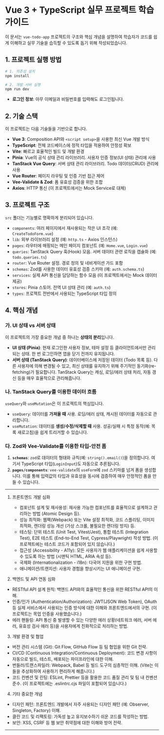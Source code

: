 # Vue 3 + TypeScript 실무 프로젝트 학습 가이드

이 문서는 `vue-todo-app` 프로젝트의 구조와 핵심 개념을 설명하여 학습자가 코드를 쉽게 이해하고 실무 기술을 습득할 수 있도록 돕기 위해 작성되었습니다.

## 1. 프로젝트 실행 방법

```bash
# 1. 의존성 설치
npm install

# 2. 개발 서버 실행
npm run dev
```

- **로그인 정보**: 아무 이메일과 비밀번호를 입력해도 로그인됩니다.

## 2. 기술 스택

이 프로젝트는 다음 기술들을 기반으로 합니다.

- **Vue 3**: Composition API와 `<script setup>`을 사용한 최신 Vue 개발 방식
- **TypeScript**: 전체 코드베이스에 정적 타입을 적용하여 안정성 확보
- **Vite**: 빠르고 효율적인 빌드 및 개발 환경
- **Pinia**: Vue의 공식 상태 관리 라이브러리. 사용자 인증 정보(UI 상태) 관리에 사용
- **TanStack Vue Query**: 서버 상태 관리 라이브러리. Todo 데이터(CRUD) 관리에 사용
- **Vue Router**: 페이지 라우팅 및 인증 기반 접근 제어
- **Vee-Validate & Zod**: 폼 유효성 검증을 위한 조합
- **Axios**: HTTP 통신 (이 프로젝트에서는 Mock Service로 대체)

## 3. 프로젝트 구조

`src` 폴더는 기능별로 명확하게 분리되어 있습니다.

- `components`: 여러 페이지에서 재사용되는 작은 UI 조각 (예: `CreateTodoForm.vue`)
- `lib`: 외부 라이브러리 설정 (예: `http.ts` - Axios 인스턴스)
- `pages`: 라우터에 매핑되는 메인 페이지 컴포넌트 (예: `Home.vue`, `Login.vue`)
- `queries`: TanStack Query 훅(Hook) 모음. 서버 데이터 관련 로직을 캡슐화 (예: `todo.queries.ts`)
- `router`: Vue Router 설정. 경로 정의 및 네비게이션 가드 포함
- `schemas`: Zod를 사용한 데이터 유효성 검증 스키마 (예: `auth.schema.ts`)
- `services`: 실제 API 통신을 담당하는 함수 모음 (이 프로젝트에서는 Mock 데이터 제공)
- `stores`: Pinia 스토어. 전역 UI 상태 관리 (예: `auth.ts`)
- `types`: 프로젝트 전반에서 사용되는 TypeScript 타입 정의

## 4. 핵심 개념

### 가. UI 상태 vs 서버 상태

이 프로젝트의 가장 중요한 개념 중 하나는 **상태의 분리**입니다.

- **UI 상태 (Pinia)**: 현재 로그인한 사용자 정보, 테마 설정 등 클라이언트에서만 관리되는 상태. 한 번 로그인하면 앱을 닫기 전까지 유지됩니다.
- **서버 상태 (TanStack Query)**: 데이터베이스에 저장된 데이터 (Todo 목록 등). 다른 사용자에 의해 변경될 수 있고, 최신 상태를 유지하기 위해 주기적인 동기화(re-fetching)가 필요합니다. TanStack Query는 캐싱, 로딩/에러 상태 처리, 자동 갱신 등을 매우 효율적으로 관리해줍니다.

### 나. TanStack Query를 이용한 데이터 흐름

`useQuery`와 `useMutation`은 이 프로젝트의 핵심입니다.

- `useQuery`: 데이터를 **가져올 때** 사용. 로딩/에러 상태, 캐시된 데이터를 자동으로 관리합니다.
- `useMutation`: 데이터를 **생성/수정/삭제할 때** 사용. 성공/실패 시 특정 동작(예: 목록 새로고침)을 쉽게 트리거할 수 있습니다.

### 다. Zod와 Vee-Validate를 이용한 타입-안전 폼

1.  **`schemas`**: `zod`로 데이터의 형태와 규칙(예: `string().email()`)을 정의합니다. 여기서 TypeScript 타입(`LoginInput`)도 자동으로 추론됩니다.
2.  **`pages/components`**: `vee-validate`의 `useForm`에 `zod` 스키마를 넘겨 폼을 생성합니다. 이를 통해 입력값의 타입과 유효성을 동시에 검증하여 매우 안정적인 폼을 만들 수 있습니다.

---

1. 프론트엔드 개발 심화


   * 컴포넌트 설계 및 재사용성: 재사용 가능한 컴포넌트를 효율적으로 설계하고 관리하는 방법 (Atomic Design 등).
   * 성능 최적화: 웹팩(Webpack) 또는 Vite 설정 최적화, 코드 스플리팅, 이미지 최적화, 렌더링 성능 개선 (가상 스크롤, 불필요한 렌더링 방지) 등.
   * 테스팅: 단위 테스트 (Unit Test, Vitest/Jest), 통합 테스트 (Integration Test), E2E 테스트 (End-to-End Test, Cypress/Playwright) 작성 방법. (이 프로젝트에는 테스트 코드가
     포함되어 있지 않습니다.)
   * 접근성 (Accessibility - A11y): 모든 사용자가 웹 애플리케이션을 쉽게 사용할 수 있도록 하는 방법 (시맨틱 HTML, ARIA 속성 등).
   * 국제화 (Internationalization - i18n): 다국어 지원을 위한 구현 방법.
   * 애니메이션/트랜지션: 사용자 경험을 향상시키는 UI 애니메이션 구현.

  2. 백엔드 및 API 연동 심화


   * RESTful API 설계 원칙: 백엔드 API와의 효율적인 통신을 위한 RESTful API의 이해.
   * 인증/인가 (Authentication/Authorization): JWT(JSON Web Token), OAuth 등 실제 서비스에서 사용되는 인증 방식에 대한 이해와 프론트엔드에서의 구현. (이 프로젝트는 목업
     인증을 사용했습니다.)
   * 에러 핸들링: API 통신 중 발생할 수 있는 다양한 에러 상황(네트워크 에러, 서버 에러, 유효성 검사 에러 등)을 사용자에게 친화적으로 처리하는 방법.


  3. 개발 환경 및 협업


   * 버전 관리 시스템 (Git): Git Flow, GitHub Flow 등 팀 협업을 위한 Git 전략.
   * CI/CD (Continuous Integration/Continuous Deployment): 코드 변경 사항이 자동으로 빌드, 테스트, 배포되는 파이프라인에 대한 이해.
   * 번들러/트랜스파일러: Webpack, Babel 등 빌드 도구의 심층적인 이해. (Vite는 이들을 추상화하여 사용하기 편리하게 해줍니다.)
   * 코드 컨벤션 및 린팅: ESLint, Prettier 등을 활용한 코드 품질 관리 및 팀 내 컨벤션 준수. (이 프로젝트에는 .eslintrc.cjs 파일이 포함되어 있습니다.)

  4. 기타 중요한 개념


   * 디자인 패턴: 프론트엔드 개발에서 자주 사용되는 디자인 패턴 (예: Observer, Singleton, Factory) 이해.
   * 클린 코드 및 리팩토링: 가독성 높고 유지보수하기 쉬운 코드를 작성하는 방법.
   * 보안: XSS, CSRF 등 웹 보안 취약점에 대한 이해와 방어 전략.

---